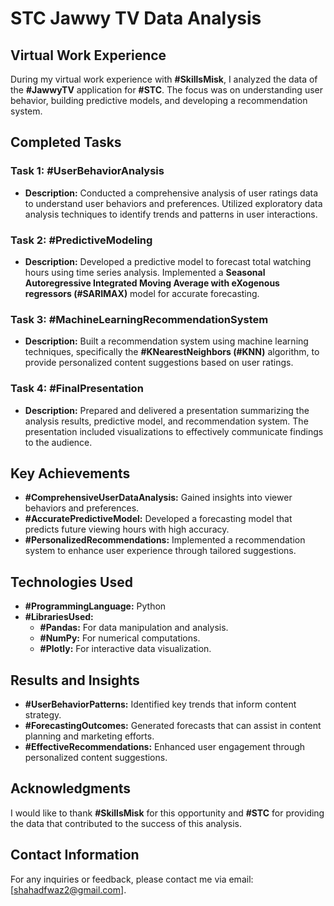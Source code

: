 # STC Jawwy TV Data Analysis

## Virtual Work Experience
During my virtual work experience with **#SkillsMisk**, I analyzed the data of the **#JawwyTV** application for **#STC**. The focus was on understanding user behavior, building predictive models, and developing a recommendation system.

## Completed Tasks
### Task 1: #UserBehaviorAnalysis
- **Description:** Conducted a comprehensive analysis of user ratings data to understand user behaviors and preferences. Utilized exploratory data analysis techniques to identify trends and patterns in user interactions.

### Task 2: #PredictiveModeling
- **Description:** Developed a predictive model to forecast total watching hours using time series analysis. Implemented a **Seasonal Autoregressive Integrated Moving Average with eXogenous regressors (#SARIMAX)** model for accurate forecasting.

### Task 3: #MachineLearningRecommendationSystem
- **Description:** Built a recommendation system using machine learning techniques, specifically the **#KNearestNeighbors (#KNN)** algorithm, to provide personalized content suggestions based on user ratings.

### Task 4: #FinalPresentation
- **Description:** Prepared and delivered a presentation summarizing the analysis results, predictive model, and recommendation system. The presentation included visualizations to effectively communicate findings to the audience.

## Key Achievements
- **#ComprehensiveUserDataAnalysis:** Gained insights into viewer behaviors and preferences.
- **#AccuratePredictiveModel:** Developed a forecasting model that predicts future viewing hours with high accuracy.
- **#PersonalizedRecommendations:** Implemented a recommendation system to enhance user experience through tailored suggestions.

## Technologies Used
- **#ProgrammingLanguage:** Python
- **#LibrariesUsed:**
  - **#Pandas:** For data manipulation and analysis.
  - **#NumPy:** For numerical computations.
  - **#Plotly:** For interactive data visualization.

## Results and Insights
- **#UserBehaviorPatterns:** Identified key trends that inform content strategy.
- **#ForecastingOutcomes:** Generated forecasts that can assist in content planning and marketing efforts.
- **#EffectiveRecommendations:** Enhanced user engagement through personalized content suggestions.

## Acknowledgments
I would like to thank **#SkillsMisk** for this opportunity and **#STC** for providing the data that contributed to the success of this analysis.

## Contact Information
For any inquiries or feedback, please contact me via email: [shahadfwaz2@gmail.com].
